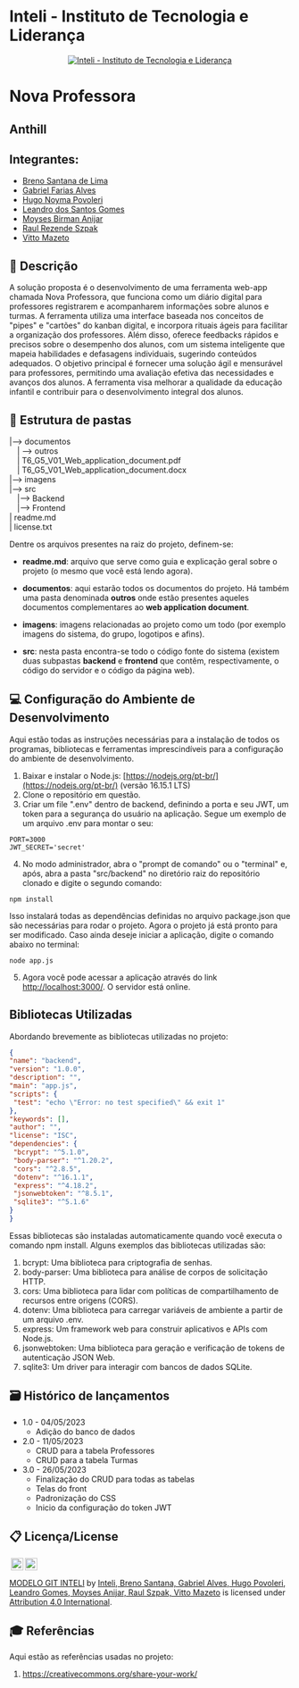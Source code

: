 # Inteli - Instituto de Tecnologia e Liderança 

<p align="center">
<a href= "https://www.inteli.edu.br/"><img src="https://www.inteli.edu.br/wp-content/uploads/2021/08/20172028/marca_1-2.png" alt="Inteli - Instituto de Tecnologia e Liderança" border="0"></a>
</p>

# Nova Professora

## Anthill

## Integrantes: 
- [Breno Santana de Lima](https://www.linkedin.com/in/breno-santana-4a1912228/)
- [Gabriel Farias Alves](https://www.linkedin.com/in/gabriel-farias-alves/)
- [Hugo Noyma Povoleri](https://www.linkedin.com/in/hugo-noyma/)
- [Leandro dos Santos Gomes](https://www.linkedin.com/in/leandro-dos-santos-gomes/)
- [Moyses Birman Anijar](https://www.linkedin.com/in/moyses-birman-anijar-884648231/)
- [Raul Rezende Szpak](https://www.linkedin.com/in/raul-rezende-szpak-642079186/)
- [Vitto Mazeto](https://www.linkedin.com/in/vitto-mazeto/)

## 📝 Descrição

A solução proposta é o desenvolvimento de uma ferramenta web-app chamada Nova Professora, que funciona como um diário digital para professores registrarem e acompanharem informações sobre alunos e turmas. A ferramenta utiliza uma interface baseada nos conceitos de "pipes" e "cartões" do kanban digital, e incorpora rituais ágeis para facilitar a organização dos professores. Além disso, oferece feedbacks rápidos e precisos sobre o desempenho dos alunos, com um sistema inteligente que mapeia habilidades e defasagens individuais, sugerindo conteúdos adequados. O objetivo principal é fornecer uma solução ágil e mensurável para professores, permitindo uma avaliação efetiva das necessidades e avanços dos alunos. A ferramenta visa melhorar a qualidade da educação infantil e contribuir para o desenvolvimento integral dos alunos.

## 📁 Estrutura de pastas

|--> documentos<br>
  &emsp;| --> outros <br>
  &emsp;| T6_G5_V01_Web_application_document.pdf<br>
  &emsp;| T6_G5_V01_Web_application_document.docx<br>
|--> imagens<br>
|--> src<br>
  &emsp;|--> Backend<br>
  &emsp;|--> Frontend<br>
| readme.md<br>
| license.txt

Dentre os arquivos presentes na raiz do projeto, definem-se:

- <b>readme.md</b>: arquivo que serve como guia e explicação geral sobre o projeto (o mesmo que você está lendo agora).

- <b>documentos</b>: aqui estarão todos os documentos do projeto. Há também uma pasta denominada <b>outros</b> onde estão presentes aqueles documentos complementares ao <b>web application document</b>.

- <b>imagens</b>: imagens relacionadas ao projeto como um todo (por exemplo imagens do sistema, do grupo, logotipos e afins).

- <b>src</b>: nesta pasta encontra-se todo o código fonte do sistema (existem duas subpastas <b>backend</b> e <b>frontend</b> que contêm, respectivamente, o código do servidor e o código da página web).


## 💻 Configuração do Ambiente de Desenvolvimento

Aqui estão todas as instruções necessárias para a instalação de todos os programas, bibliotecas e ferramentas imprescindíveis para a configuração do ambiente de desenvolvimento.

1. Baixar e instalar o Node.js: [https://nodejs.org/pt-br/](https://nodejs.org/pt-br/) (versão 16.15.1 LTS)
2. Clone o repositório em questão.
3. Criar um file ".env" dentro de backend, definindo a porta e seu JWT, um token para a segurança do usuário na aplicação. Segue um exemplo de um arquivo .env para montar o seu:
   
```terminal
PORT=3000
JWT_SECRET='secret'
```

4. No modo administrador, abra o "prompt de comando" ou o "terminal" e, após, abra a pasta "src/backend" no diretório raiz do repositório clonado e digite o segundo comando:

```terminal
npm install
```

Isso instalará todas as dependências definidas no arquivo package.json que são necessárias para rodar o projeto. Agora o projeto já está pronto para ser modificado. Caso ainda deseje iniciar a aplicação, digite o comando abaixo no terminal:

```terminal
node app.js
```

5. Agora você pode acessar a aplicação através do link [http://localhost:3000/](http://localhost:3000/).
O servidor está online.

## Bibliotecas Utilizadas

Abordando brevemente as bibliotecas utilizadas no projeto:

```json
{
"name": "backend",
"version": "1.0.0",
"description": "",
"main": "app.js",
"scripts": {
 "test": "echo \"Error: no test specified\" && exit 1"
},
"keywords": [],
"author": "",
"license": "ISC",
"dependencies": {
 "bcrypt": "^5.1.0",
 "body-parser": "^1.20.2",
 "cors": "^2.8.5",
 "dotenv": "^16.1.1",
 "express": "^4.18.2",
 "jsonwebtoken": "^8.5.1",
 "sqlite3": "^5.1.6"
}
}

```
Essas bibliotecas são instaladas automaticamente quando você executa o comando npm install. Alguns exemplos das bibliotecas utilizadas são:

1. bcrypt: Uma biblioteca para criptografia de senhas.
2. body-parser: Uma biblioteca para análise de corpos de solicitação HTTP.
3. cors: Uma biblioteca para lidar com políticas de compartilhamento de recursos entre origens (CORS).
4. dotenv: Uma biblioteca para carregar variáveis de ambiente a partir de um arquivo .env.
5. express: Um framework web para construir aplicativos e APIs com Node.js.
6. jsonwebtoken: Uma biblioteca para geração e verificação de tokens de autenticação JSON Web.
7. sqlite3: Um driver para interagir com bancos de dados SQLite.

## 🗃 Histórico de lançamentos

* 1.0 - 04/05/2023
    * Adição do banco de dados
* 2.0 - 11/05/2023
    * CRUD para a tabela Professores
    * CRUD para a tabela Turmas
* 3.0 - 26/05/2023
    * Finalização do CRUD para todas as tabelas
    * Telas do front
    * Padronização do CSS
    * Inicio da configuração do token JWT

## 📋 Licença/License

<img style="height:22px!important;margin-left:3px;vertical-align:text-bottom;" src="https://mirrors.creativecommons.org/presskit/icons/cc.svg?ref=chooser-v1"><img style="height:22px!important;margin-left:3px;vertical-align:text-bottom;" src="https://mirrors.creativecommons.org/presskit/icons/by.svg?ref=chooser-v1"><p xmlns:cc="http://creativecommons.org/ns#" xmlns:dct="http://purl.org/dc/terms/"><a property="dct:title" rel="cc:attributionURL" href="https://github.com/Spidus/Teste_Final_1">MODELO GIT INTELI</a> by <a rel="cc:attributionURL dct:creator" property="cc:attributionName" href="https://www.yggbrasil.com.br/vr">Inteli, Breno Santana, Gabriel Alves, Hugo Povoleri, Leandro Gomes, Moyses Anijar, Raul Szpak, Vitto Mazeto</a> is licensed under <a href="http://creativecommons.org/licenses/by/4.0/?ref=chooser-v1" target="_blank" rel="license noopener noreferrer" style="display:inline-block;">Attribution 4.0 International</a>.</p>

## 🎓 Referências

Aqui estão as referências usadas no projeto:

1. <https://creativecommons.org/share-your-work/>
